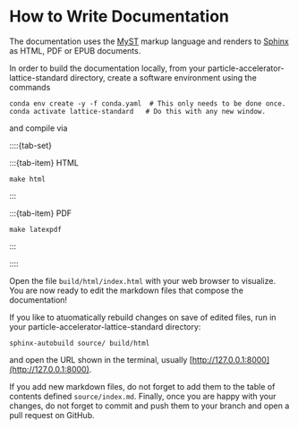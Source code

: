 # How to Write Documentation

The documentation uses the [MyST](https://mystmd.org/) markup language and renders to [Sphinx](https://www.sphinx-doc.org) as HTML, PDF or EPUB documents.

In order to build the documentation locally, from your particle-accelerator-lattice-standard directory, 
create a software environment using the commands
```{code} bash
conda env create -y -f conda.yaml  # This only needs to be done once.
conda activate lattice-standard   # Do this with any new window.
```


and compile via

::::{tab-set}

:::{tab-item} HTML
```{code} bash
make html
```
:::

:::{tab-item} PDF
```{code} bash
make latexpdf
```
:::

::::

Open the file `build/html/index.html` with your web browser to visualize.
You are now ready to edit the markdown files that compose the documentation!

If you like to atuomatically rebuild changes on save of edited files, 
run in your particle-accelerator-lattice-standard directory:
```{code} bash
sphinx-autobuild source/ build/html
```
and open the URL shown in the terminal, usually [http://127.0.0.1:8000](http://127.0.0.1:8000).

If you add new markdown files, do not forget to add them to the table of contents defined `source/index.md`.
Finally, once you are happy with your changes, do not forget to commit and push them to your branch and open a pull request on GitHub.
